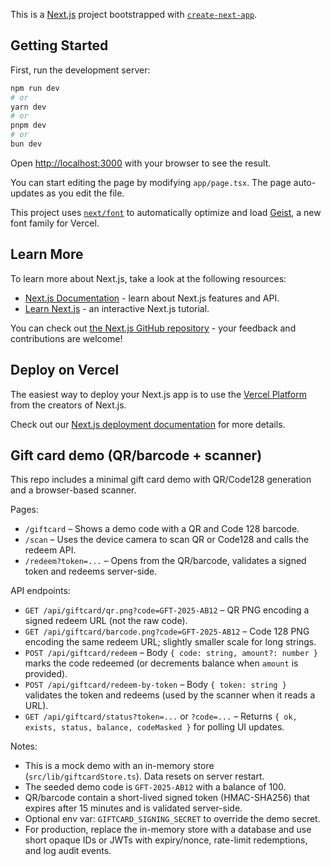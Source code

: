 This is a [Next.js](https://nextjs.org) project bootstrapped with [`create-next-app`](https://nextjs.org/docs/app/api-reference/cli/create-next-app).

## Getting Started

First, run the development server:

```bash
npm run dev
# or
yarn dev
# or
pnpm dev
# or
bun dev
```

Open [http://localhost:3000](http://localhost:3000) with your browser to see the result.

You can start editing the page by modifying `app/page.tsx`. The page auto-updates as you edit the file.

This project uses [`next/font`](https://nextjs.org/docs/app/building-your-application/optimizing/fonts) to automatically optimize and load [Geist](https://vercel.com/font), a new font family for Vercel.

## Learn More

To learn more about Next.js, take a look at the following resources:

- [Next.js Documentation](https://nextjs.org/docs) - learn about Next.js features and API.
- [Learn Next.js](https://nextjs.org/learn) - an interactive Next.js tutorial.

You can check out [the Next.js GitHub repository](https://github.com/vercel/next.js) - your feedback and contributions are welcome!

## Deploy on Vercel

The easiest way to deploy your Next.js app is to use the [Vercel Platform](https://vercel.com/new?utm_medium=default-template&filter=next.js&utm_source=create-next-app&utm_campaign=create-next-app-readme) from the creators of Next.js.

Check out our [Next.js deployment documentation](https://nextjs.org/docs/app/building-your-application/deploying) for more details.

## Gift card demo (QR/barcode + scanner)

This repo includes a minimal gift card demo with QR/Code128 generation and a browser-based scanner.

Pages:

- `/giftcard` – Shows a demo code with a QR and Code 128 barcode.
- `/scan` – Uses the device camera to scan QR or Code128 and calls the redeem API.
- `/redeem?token=...` – Opens from the QR/barcode, validates a signed token and redeems server-side.

API endpoints:

- `GET /api/giftcard/qr.png?code=GFT-2025-AB12` – QR PNG encoding a signed redeem URL (not the raw code).
- `GET /api/giftcard/barcode.png?code=GFT-2025-AB12` – Code 128 PNG encoding the same redeem URL; slightly smaller scale for long strings.
- `POST /api/giftcard/redeem` – Body `{ code: string, amount?: number }` marks the code redeemed (or decrements balance when `amount` is provided).
- `POST /api/giftcard/redeem-by-token` – Body `{ token: string }` validates the token and redeems (used by the scanner when it reads a URL).
- `GET /api/giftcard/status?token=...` or `?code=...` – Returns `{ ok, exists, status, balance, codeMasked }` for polling UI updates.

Notes:

- This is a mock demo with an in-memory store (`src/lib/giftcardStore.ts`). Data resets on server restart.
- The seeded demo code is `GFT-2025-AB12` with a balance of 100.
- QR/barcode contain a short-lived signed token (HMAC-SHA256) that expires after 15 minutes and is validated server-side.
- Optional env var: `GIFTCARD_SIGNING_SECRET` to override the demo secret.
- For production, replace the in-memory store with a database and use short opaque IDs or JWTs with expiry/nonce, rate-limit redemptions, and log audit events.
